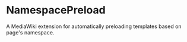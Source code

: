 # NamespacePreload

A MediaWiki extension for automatically preloading templates based on page's namespace.